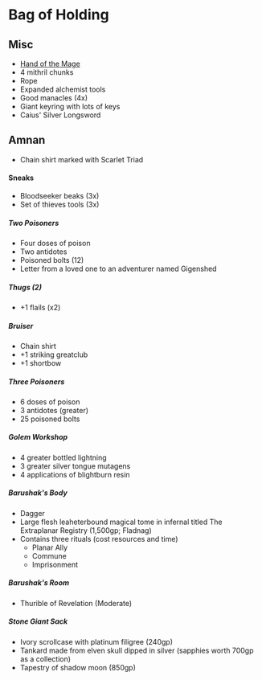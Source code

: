 # Bag of Holding

## Misc

- [Hand of the Mage](https://2e.aonprd.com/Equipment.aspx?ID=440)
- 4 mithril chunks
- Rope
- Expanded alchemist tools
- Good manacles (4x)
- Giant keyring with lots of keys
- Caius' Silver Longsword

## Amnan

- Chain shirt marked with Scarlet Triad

#### Sneaks

- Bloodseeker beaks (3x)
- Set of thieves tools (3x)

##### Two Poisoners 

- Four doses of poison 
- Two antidotes
- Poisoned bolts (12)
- Letter from a loved one to an adventurer named Gigenshed

##### Thugs (2)

- +1 flails (x2)

##### Bruiser

- Chain shirt
- +1 striking greatclub
- +1 shortbow

##### Three Poisoners

- 6 doses of poison
- 3 antidotes (greater)
- 25 poisoned bolts

##### Golem Workshop

- 4 greater bottled lightning
- 3 greater silver tongue mutagens
- 4 applications of blightburn resin

##### Barushak's Body

- Dagger
- Large flesh leaheterbound magical tome in infernal titled The Extraplanar Registry (1,500gp; Fladnag)
- Contains three rituals (cost resources and time)
   - Planar Ally
   - Commune
   - Imprisonment
   
##### Barushak's Room

- Thurible of Revelation (Moderate)

##### Stone Giant Sack

- Ivory scrollcase with platinum filigree (240gp)
- Tankard made from elven skull dipped in silver (sapphies worth 700gp as a collection)
- Tapestry of shadow moon (850gp) 
